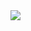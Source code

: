 <a href="https://github.com/DEVELOPERPAOLOX">
    <img src="https://cardivo.vercel.app/api?name=DEVELOPER+PAOLO+X&description=&image=https://i.ibb.co/sCLwMHB/new-image.png&backgroundColor=%23ecf0f1&instagram=@devpaolox&whatsapp=Matías_Crypto&pattern=leaf&colorPattern=%23FFD700" />
</a>
